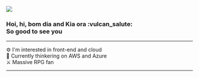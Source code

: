 <img src="https://media-exp1.licdn.com/dms/image/C5616AQFGbEPOTgwdpw/profile-displaybackgroundimage-shrink_350_1400/0/1659642275276?e=1666828800&v=beta&t=vQ_L5ul4G28KMLJJ9ToWuQ7AZQldWc95w9TN8onfeaw">

 <h3>Hoi, hi, bom dia and Kia ora :vulcan_salute:<br>
 So good to see you </h2> 
 

<hr>

:gear: I'm interested in front-end and cloud <br>
:space_invader: Currently thinkering on AWS and Azure <br>
:crossed_swords: Massive RPG fan<br>



<hr>